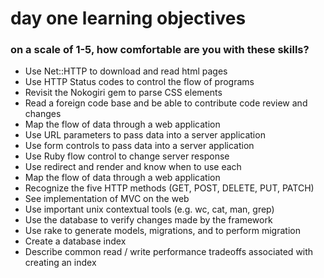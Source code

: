 # day one learning objectives

### on a scale of 1-5, how comfortable are you with these skills?

- Use Net::HTTP to download and read html pages
- Use HTTP Status codes to control the flow of programs
- Revisit the Nokogiri gem to parse CSS elements
- Read a foreign code base and be able to contribute code review and changes
- Map the flow of data through a web application
- Use URL parameters to pass data into a server application
- Use form controls to pass data into a server application
- Use Ruby flow control to change server response
- Use redirect and render and know when to use each
- Map the flow of data through a web application
- Recognize the five HTTP methods (GET, POST, DELETE, PUT, PATCH)
- See implementation of MVC on the web
- Use important unix contextual tools (e.g. wc, cat, man, grep)
- Use the database to verify changes made by the framework
- Use rake to generate models, migrations, and to perform migration
- Create a database index
- Describe common read / write performance tradeoffs associated with creating an index